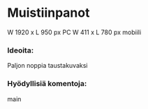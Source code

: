 # Muistiinpanot

W 1920 x L 950 px PC
W 411 x L 780 px mobiili

### Ideoita: 
Paljon noppia taustakuvaksi

### Hyödyllisiä komentoja: 
main

